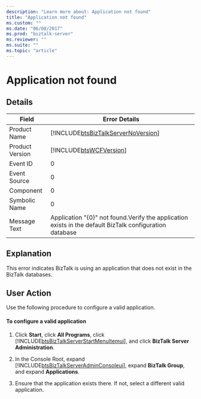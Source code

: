 ```yaml
---
description: "Learn more about: Application not found"
title: "Application not found"
ms.custom: ""
ms.date: "06/08/2017"
ms.prod: "biztalk-server"
ms.reviewer: ""
ms.suite: ""
ms.topic: "article"
---
```

# Application not found
## Details  

|      Field  |                                        Error Details                                                            |
|-----------------|---------------------------------------------------------------------------------------------------------|
|  Product Name   |           [!INCLUDE[btsBizTalkServerNoVersion](../includes/btsbiztalkservernoversion-md.md)]            |
| Product Version |                       [!INCLUDE[btsWCFVersion](../includes/btswcfversion-md.md)]                        |
|    Event ID     |                                                    0                                                    |
|  Event Source   |                                                    0                                                    |
|    Component    |                                                    0                                                    |
|  Symbolic Name  |                                                    0                                                    |
|  Message Text   | Application "{0}" not found.Verify the application exists in the default BizTalk configuration database |

## Explanation  
 This error indicates BizTalk is using an application that does not exist in the BizTalk databases.  

## User Action  
 Use the following procedure to configure a valid application.  

#### To configure a valid application  

1. Click **Start**, click **All Programs**, click [!INCLUDE[btsBizTalkServerStartMenuItemui](../includes/btsbiztalkserverstartmenuitemui-md.md)], and click **BizTalk Server Administration**.  

2. In the Console Root, expand [!INCLUDE[btsBizTalkServerAdminConsoleui](../includes/btsbiztalkserveradminconsoleui-md.md)], expand **BizTalk Group**, and expand **Applications**.  

3. Ensure that the application exists there. If not, select a different valid application.
